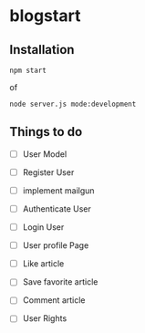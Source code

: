 # blogstart
## Installation

    npm start
    
of

    node server.js mode:development

## Things to do

* [ ] User Model
* [ ] Register User
* [ ] implement mailgun
* [ ] Authenticate User
* [ ] Login User
* [ ] User profile Page
* [ ] Like article
* [ ] Save favorite article
* [ ] Comment article
* [ ] User Rights

